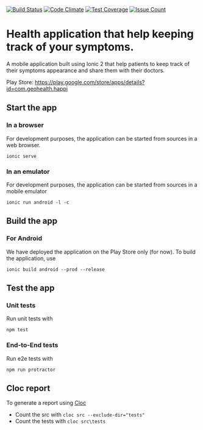 [![Build Status](https://travis-ci.org/GeoHealth/HAppi_mobile.svg?branch=master)](https://travis-ci.org/GeoHealth/HAppi_mobile)
[![Code Climate](https://codeclimate.com/github/GeoHealth/HAppi_mobile/badges/gpa.svg)](https://codeclimate.com/github/GeoHealth/HAppi_mobile)
[![Test Coverage](https://codeclimate.com/github/GeoHealth/HAppi_mobile/badges/coverage.svg)](https://codeclimate.com/github/GeoHealth/HAppi_mobile/coverage)
[![Issue Count](https://codeclimate.com/github/GeoHealth/HAppi_mobile/badges/issue_count.svg)](https://codeclimate.com/github/GeoHealth/HAppi_mobile)

# Health application that help keeping track of your symptoms.

A mobile application built using Ionic 2 that help patients to keep track of their symptoms appearance and share them with their doctors.

Play Store: https://play.google.com/store/apps/details?id=com.geohealth.happi

## Start the app
### In a browser
For development purposes, the application can be started from sources in a web browser.

    ionic serve
    
### In an emulator
For development purposes, the application can be started from sources in a mobile emulator

    ionic run android -l -c
    
## Build the app
### For Android
We have deployed the application on the Play Store only (for now).
To build the application, use

    ionic build android --prod --release
    
## Test the app

### Unit tests
Run unit tests with

    npm test
    
### End-to-End tests
Run e2e tests with

    npm run protractor

## Cloc report
To generate a report using [Cloc](https://github.com/AlDanial/cloc)

- Count the src with `cloc src --exclude-dir="tests"`
- Count the tests with `cloc src\tests`
